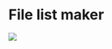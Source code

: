 # File list maker
![](https://i116.fastpic.org/big/2021/1120/b6/f5140c85d57a4f94c0b8d86a66a2b1b6.jpg)
